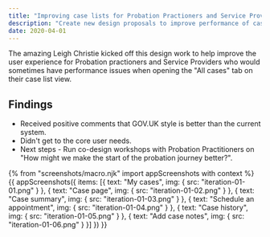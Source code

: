 ```yaml
---
title: "Improving case lists for Probation Practioners and Service Providers"
description: "Create new design proposals to improve performance of case lists for our users that have a lot of cases loading."
date: 2020-04-01
---
```


The amazing Leigh Christie kicked off this design work to help improve the user experience for Probation practioners and Service Providers who would sometimes have performance issues when opening the "All cases" tab on their case list view.

## Findings

- Received positive comments that GOV.UK style is better than the current system.
- Didn't get to the core user needs.
- Next steps - Run co-design workshops with Probation Practitioners on "How might we make the start of the probation journey better?".

{% from "screenshots/macro.njk" import appScreenshots with context %}
{{ appScreenshots({
  items: [{
      text: "My cases",
      img: { src: "iteration-01-01.png" }
    }, {
      text: "Case page",
      img: { src: "iteration-01-02.png" }
    }, {
      text: "Case summary",
      img: { src: "iteration-01-03.png" }
    }, {
      text: "Schedule an appointment",
      img: { src: "iteration-01-04.png" }
    }, {
      text: "Case history",
      img: { src: "iteration-01-05.png" }
    }, {
      text: "Add case notes",
      img: { src: "iteration-01-06.png" }
    }]
}) }}
